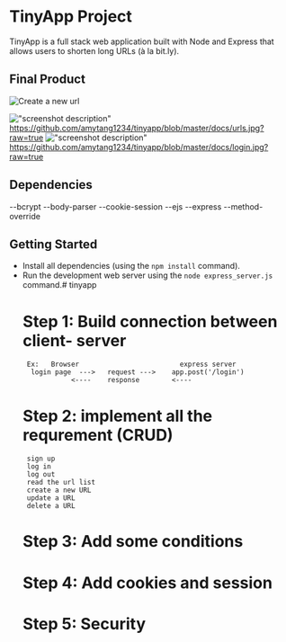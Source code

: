 # TinyApp Project

TinyApp is a full stack web application built with Node and Express that allows users to shorten long URLs (à la bit.ly).

## Final Product

![Create a new url](https://github.com/amytang1234/tinyapp/blob/master/docs/create.jpg?raw=true)


!["screenshot description"](#)https://github.com/amytang1234/tinyapp/blob/master/docs/urls.jpg?raw=true
!["screenshot description"](#)https://github.com/amytang1234/tinyapp/blob/master/docs/login.jpg?raw=true

## Dependencies

--bcrypt
--body-parser
--cookie-session
--ejs
--express
--method-override

## Getting Started

- Install all dependencies (using the `npm install` command).
- Run the development web server using the `node express_server.js` command.# tinyapp
  # Step 1: Build connection between client- server
       Ex:   Browser                         express server
        login page  --->   request --->    app.post('/login')
                  <----    response        <----
  # Step 2: implement all the requrement (CRUD)
       sign up
       log in
       log out
       read the url list
       create a new URL
       update a URL
       delete a URL
   # Step 3: Add some conditions
   # Step 4: Add cookies and session
   # Step 5: Security
  
       
    
